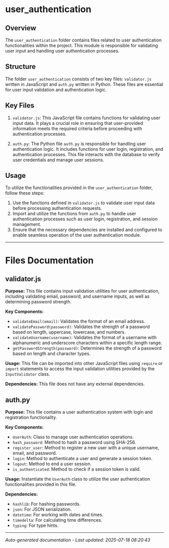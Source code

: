 # user_authentication

## Overview
The `user_authentication` folder contains files related to user authentication functionalities within the project. This module is responsible for validating user input and handling user authentication processes.

## Structure
The folder `user_authentication` consists of two key files: `validator.js` written in JavaScript and `auth.py` written in Python. These files are essential for user input validation and authentication logic.

## Key Files
1. `validator.js`: This JavaScript file contains functions for validating user input data. It plays a crucial role in ensuring that user-provided information meets the required criteria before proceeding with authentication processes.

2. `auth.py`: The Python file `auth.py` is responsible for handling user authentication logic. It includes functions for user login, registration, and authentication processes. This file interacts with the database to verify user credentials and manage user sessions.

## Usage
To utilize the functionalities provided in the `user_authentication` folder, follow these steps:
1. Use the functions defined in `validator.js` to validate user input data before processing authentication requests.
2. Import and utilize the functions from `auth.py` to handle user authentication processes such as user login, registration, and session management.
3. Ensure that the necessary dependencies are installed and configured to enable seamless operation of the user authentication module.

---

# Files Documentation

## validator.js

**Purpose:** This file contains input validation utilities for user authentication, including validating email, password, and username inputs, as well as determining password strength.

**Key Components:**
- `validateEmail(email)`: Validates the format of an email address.
- `validatePassword(password)`: Validates the strength of a password based on length, uppercase, lowercase, and numbers.
- `validateUsername(username)`: Validates the format of a username with alphanumeric and underscore characters within a specific length range.
- `getPasswordStrength(password)`: Determines the strength of a password based on length and character types.

**Usage:** This file can be imported into other JavaScript files using `require` or `import` statements to access the input validation utilities provided by the `InputValidator` class.

**Dependencies:** This file does not have any external dependencies.

## auth.py

**Purpose:** This file contains a user authentication system with login and registration functionality.

**Key Components:**
- `UserAuth`: Class to manage user authentication operations.
- `hash_password`: Method to hash a password using SHA-256.
- `register_user`: Method to register a new user with a unique username, email, and password.
- `login`: Method to authenticate a user and generate a session token.
- `logout`: Method to end a user session.
- `is_authenticated`: Method to check if a session token is valid.

**Usage:** Instantiate the `UserAuth` class to utilize the user authentication functionalities provided in this file.

**Dependencies:**
- `hashlib`: For hashing passwords.
- `json`: For JSON serialization.
- `datetime`: For working with dates and times.
- `timedelta`: For calculating time differences.
- `typing`: For type hints.

---
*Auto-generated documentation - Last updated: 2025-07-18 08:20:43*
